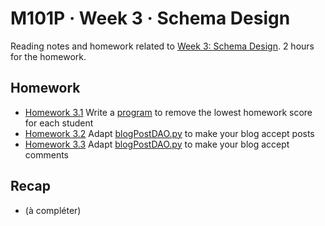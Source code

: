 # M101P · Week 3 · Schema Design

Reading notes and homework related to [Week 3: Schema Design](https://education.10gen.com/courses/10gen/M101P/2014_February/courseware/Week_3_Schema_Design/). 2 hours for the homework.

## Homework

* [Homework 3.1](hw3-1-answer.md) Write a [program](hw3-1-remove.py) to remove the lowest homework score for each student
* [Homework 3.2](hw3-2-answer.md) Adapt [blogPostDAO.py](hw3-2-blogPostDAO.py) to make your blog accept posts
* [Homework 3.3](hw3-3-answer.md) Adapt [blogPostDAO.py](hw3-3-blogPostDAO.py) to make your blog accept comments

## Recap

* (à compléter)